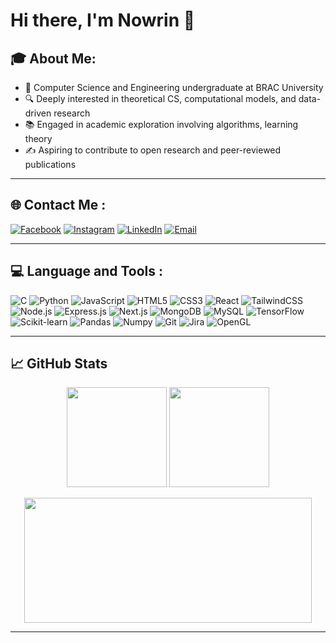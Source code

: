 # Hi there, I'm Nowrin 👋  

## 🎓 About Me:
- 🧠 Computer Science and Engineering undergraduate at BRAC University  
- 🔍 Deeply interested in theoretical CS, computational models, and data-driven research  
- 📚 Engaged in academic exploration involving algorithms, learning theory  
- ✍️ Aspiring to contribute to open research and peer-reviewed publications  
    

---

## 🌐 Contact Me :
[![Facebook](https://img.shields.io/badge/Facebook-1877F2?style=for-the-badge&logo=facebook&logoColor=white)](https://www.facebook.com/nowrinafrinn)
[![Instagram](https://img.shields.io/badge/Instagram-E4405F?style=for-the-badge&logo=instagram&logoColor=white)](https://www.instagram.com/n.aww.rin/)
[![LinkedIn](https://img.shields.io/badge/LinkedIn-0077B5?style=for-the-badge&logo=linkedin&logoColor=white)](https://www.linkedin.com/in/nowrinafrinn/)
[![Email](https://img.shields.io/badge/Email-D14836?style=for-the-badge&logo=gmail&logoColor=white)](nowrin.afrin@g.bracu.ac.bd)

---

## 💻 Language and Tools :
![C](https://img.shields.io/badge/C-00599C?style=for-the-badge&logo=c&logoColor=white)
![Python](https://img.shields.io/badge/Python-3776AB?style=for-the-badge&logo=python&logoColor=white)
![JavaScript](https://img.shields.io/badge/JavaScript-F7DF1E?style=for-the-badge&logo=javascript&logoColor=black)
![HTML5](https://img.shields.io/badge/HTML5-E34F26?style=for-the-badge&logo=html5&logoColor=white)
![CSS3](https://img.shields.io/badge/CSS3-1572B6?style=for-the-badge&logo=css3&logoColor=white)
![React](https://img.shields.io/badge/React-20232A?style=for-the-badge&logo=react&logoColor=61DAFB)
![TailwindCSS](https://img.shields.io/badge/TailwindCSS-06B6D4?style=for-the-badge&logo=tailwindcss&logoColor=white)
![Node.js](https://img.shields.io/badge/Node.js-43853D?style=for-the-badge&logo=node-dot-js&logoColor=white)
![Express.js](https://img.shields.io/badge/Express.js-000000?style=for-the-badge&logo=express&logoColor=white)
![Next.js](https://img.shields.io/badge/Next.js-000000?style=for-the-badge&logo=nextdotjs&logoColor=white)
![MongoDB](https://img.shields.io/badge/MongoDB-4EA94B?style=for-the-badge&logo=mongodb&logoColor=white)
![MySQL](https://img.shields.io/badge/MySQL-005C84?style=for-the-badge&logo=mysql&logoColor=white)
![TensorFlow](https://img.shields.io/badge/TensorFlow-FF6F00?style=for-the-badge&logo=tensorflow&logoColor=white)
![Scikit-learn](https://img.shields.io/badge/Scikit--learn-F7931E?style=for-the-badge&logo=scikit-learn&logoColor=white)
![Pandas](https://img.shields.io/badge/Pandas-150458?style=for-the-badge&logo=pandas&logoColor=white)
![Numpy](https://img.shields.io/badge/Numpy-013243?style=for-the-badge&logo=numpy&logoColor=white)
![Git](https://img.shields.io/badge/GIT-E44C30?style=for-the-badge&logo=git&logoColor=white)
![Jira](https://img.shields.io/badge/Jira-0052CC?style=for-the-badge&logo=jira&logoColor=white)
![OpenGL](https://img.shields.io/badge/OpenGL-5586A4?style=for-the-badge&logo=opengl&logoColor=white)


---

## 📈 GitHub Stats

<p align="center">
  <img src="https://github-readme-stats.vercel.app/api?username=nowrinafrinn&show_icons=true&theme=rose_pine&title_color=ff79c6&icon_color=ff79c6&text_color=f2a2e8&bg_color=0d1117" height="160" />
  <img src="https://streak-stats.vercel.app?user=nowrinafrinn&theme=dracula&ring=ff79c6&fire=ff79c6&currStreakLabel=ff79c6&background=0d1117" height="160" />
</p>

<p align="center">
  <img src="https://github-readme-stats.vercel.app/api/top-langs/?username=nowrinafrinn&layout=compact&theme=rose_pine&title_color=ff79c6&text_color=f2a2e8&bg_color=0d1117" width="460" height="200" />

</p>

---




<!--
**nowrinafrinn/nowrinafrinn** is a ✨ _special_ ✨ repository because its `README.md` (this file) appears on your GitHub profile.

Here are some ideas to get you started:

- 🔭 I’m currently working on ...
- 🌱 I’m currently learning ...
- 👯 I’m looking to collaborate on ...
- 🤔 I’m looking for help with ...
- 💬 Ask me about ...
- 📫 How to reach me: ...
- 😄 Pronouns: ...
- ⚡ Fun fact: ...
-->
